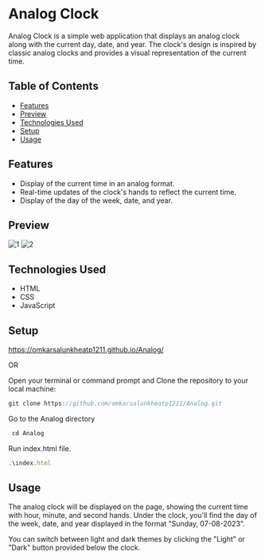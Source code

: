 # Analog Clock

Analog Clock is a simple web application that displays an analog clock along with the current day, date, and year. The clock's design is inspired by classic analog clocks and provides a visual representation of the current time.

## Table of Contents

- [Features](#features)
- [Preview](#Preview)
- [Technologies Used](#technologies-used)
- [Setup](#Setup)
- [Usage](#usage)

## Features

- Display of the current time in an analog format.
- Real-time updates of the clock's hands to reflect the current time.
- Display of the day of the week, date, and year.

## Preview

![1](https://github.com/omkarsalunkheatp1211/Analog_clock/assets/96873232/f871b40b-c100-4918-9595-185ff034dc07)
![2](https://github.com/omkarsalunkheatp1211/Analog_clock/assets/96873232/ed618d01-a7f8-43b9-84a6-02d3058c486e)


## Technologies Used

- HTML
- CSS
- JavaScript

## Setup 
https://omkarsalunkheatp1211.github.io/Analog/

OR

Open your terminal or command prompt and Clone the repository to your local machine:
```javascript
git clone https://github.com/omkarsalunkheatp1211/Analog.git
```
Go to the Analog directory
```javascript
 cd Analog
```
Run index.html file.
```javascript
.\index.html
```
## Usage

The analog clock will be displayed on the page, showing the current time with hour, minute, and second hands. Under the clock, you'll find the day of the week, date, and year displayed in the format "Sunday, 07-08-2023".

You can switch between light and dark themes by clicking the "Light" or "Dark" button provided below the clock.
